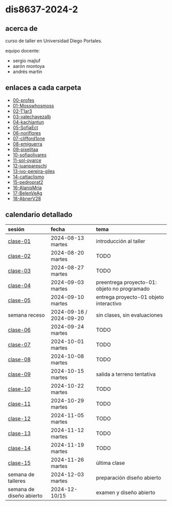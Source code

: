 # dis8637-2024-2

## acerca de

curso de taller en Universidad Diego Portales.

equipo docente:

- sergio majluf
- aarón montoya
- andrés martin

## enlaces a cada carpeta

- [00-profes](./00-profes/)
- [01-Mosswhosmoss](./01-Mosswhosmoss/)
- [02-T1ar3](./02-T1ar3/)
- [03-valechavezalb](./03-valechavezalb/)
- [04-kachiantun](./04-kachiantun/)
- [05-SofiaEct](./05-SofiaEct/)
- [06-noriflores](./06-noriflores/)
- [07-clifford1one](./07-clifford1one/)
- [08-emiguerra](./08-emiguerra/)
- [09-pixelitaa](./09-pixelitaa/)
- [10-sofiaolivares](./10-sofiaolivares/)
- [11-sol-oyarce](./11-sol-oyarce/)
- [12-juanpareschi](./12-juanpareschi/)
- [13-ivo-pereira-giles](./13-ivo-pereira-giles/)
- [14-cattaclismo](./14-cattaclismo/)
- [15-pedroprat2](./15-pedroprat2/)
- [16-AlanisMria](./16-AlanisMria/)
- [17-BelenVeAg](./17-BelenVeAg/)
- [18-AbnerV28](./18-AbnerV28/)

## calendario detallado

| sesión                       | fecha                   | tema                                   |
| :--------------------------- | :---------------------- | :------------------------------------- |
| [clase-01](clases/clase-01/) | 2024-08-13 martes       | introducción al taller                       |
| [clase-02](clases/clase-02/) | 2024-08-20 martes       | TODO                                         |
| [clase-03](clases/clase-03/) | 2024-08-27 martes       | TODO                                         |
| [clase-04](clases/clase-04/) | 2024-09-03 martes       | preentrega proyecto-01: objeto no programado |
| [clase-05](clases/clase-05/) | 2024-09-10 martes       | entrega proyecto-01 objeto interactivo       |
| semana receso                | 2024-09-16 / 2024-09-20 | sin clases, sin evaluaciones                 |
| [clase-06](clases/clase-06/) | 2024-09-24 martes       | TODO                                         |
| [clase-07](clases/clase-07/) | 2024-10-01 martes       | TODO                                         |
| [clase-08](clases/clase-08/) | 2024-10-08 martes       | TODO                                         |
| [clase-09](clases/clase-09/) | 2024-10-15 martes       | salida a terreno tentativa                   |
| [clase-10](clases/clase-10/) | 2024-10-22 martes       | TODO                                         |
| [clase-11](clases/clase-11/) | 2024-10-29 martes       | TODO                                         |
| [clase-12](clases/clase-12/) | 2024-11-05 martes       | TODO                                         |
| [clase-13](clases/clase-13/) | 2024-11-12 martes       | TODO                                         |
| [clase-14](clases/clase-14/) | 2024-11-19 martes       | TODO                                         |
| [clase-15](clases/clase-15/) | 2024-11-26 martes       | última clase                                 |
| semana de talleres           | 2024-12-03 martes       | preparación diseño abierto                   |
| semana de diseño abierto     | 2024-12-10/15           | examen y diseño abierto                      |
